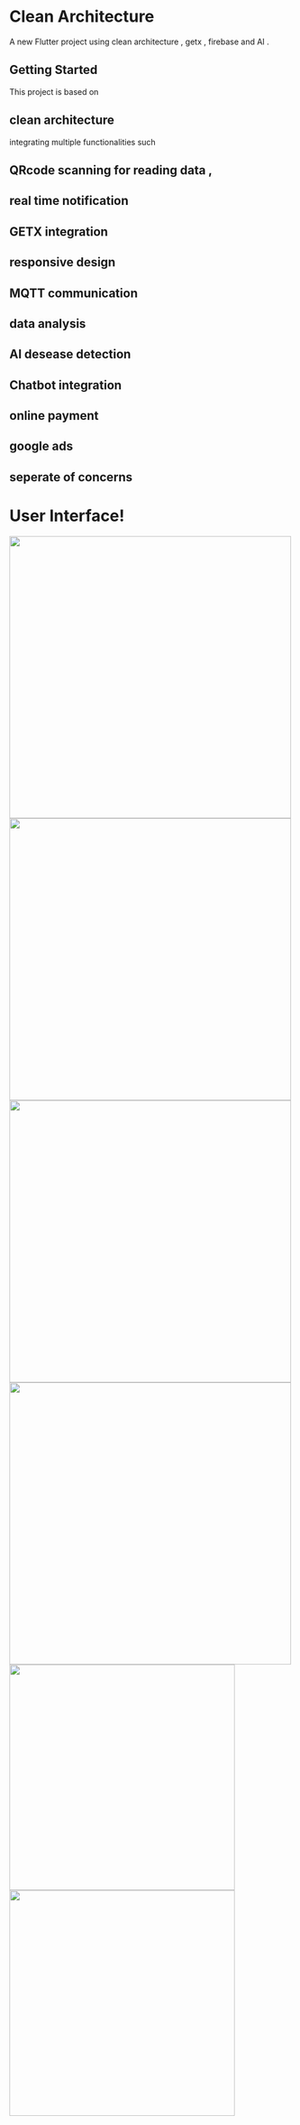 # Clean Architecture

A new Flutter project using clean architecture , getx  , firebase and AI .

## Getting Started

This project is based on
## clean architecture 
integrating multiple functionalities such
## QRcode scanning for reading data ,
## real time notification
## GETX integration
## responsive design 
## MQTT communication
## data analysis
## AI desease detection
## Chatbot integration
## online payment
## google ads
## seperate of concerns

# User Interface!

<img src="https://github.com/user-attachments/assets/c15922fd-587b-4320-b4ec-d98b83c4349a" width="500"/>
<img src="https://github.com/user-attachments/assets/dfedd568-4e9a-4c60-ae98-17067494a33e" width="500"/>
<img src="https://github.com/user-attachments/assets/a2a3bddc-473c-4df8-bf1e-794dcb99d8a0" width="500"/>
<img src="https://github.com/user-attachments/assets/ea67c3a7-e90d-4358-a4c0-e47b6c55f73f" width="500"/>
<img src="https://github.com/user-attachments/assets/4187aed9-ef84-43e4-872e-1e7e8bacec25" width="400"/>
<img src="https://github.com/user-attachments/assets/cb3827e8-410e-4293-bc2e-535a4bcdb032" width="400"/>
